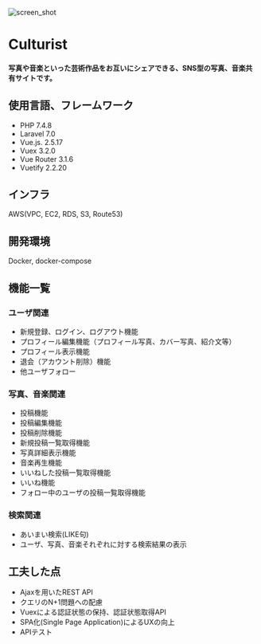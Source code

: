 ![screen_shot](https://user-images.githubusercontent.com/53022680/85478534-64264280-b5f7-11ea-918e-e7c05b1c937f.png)
# Culturist
#### 写真や音楽といった芸術作品をお互いにシェアできる、SNS型の写真、音楽共有サイトです。
## 使用言語、フレームワーク
- PHP 7.4.8
- Laravel 7.0
- Vue.js. 2.5.17
- Vuex 3.2.0
- Vue Router 3.1.6
- Vuetify 2.2.20
## インフラ
AWS(VPC, EC2, RDS, S3, Route53)
## 開発環境
Docker, docker-compose
## 機能一覧
### ユーザ関連
- 新規登録、ログイン、ログアウト機能
- プロフィール編集機能（プロフィール写真、カバー写真、紹介文等）
- プロフィール表示機能
- 退会（アカウント削除）機能
- 他ユーザフォロー
### 写真、音楽関連
- 投稿機能
- 投稿編集機能
- 投稿削除機能
- 新規投稿一覧取得機能
- 写真詳細表示機能
- 音楽再生機能
- いいねした投稿一覧取得機能
- いいね機能
- フォロー中のユーザの投稿一覧取得機能
### 検索関連
- あいまい検索(LIKE句)
- ユーザ、写真、音楽それぞれに対する検索結果の表示
## 工夫した点
- Ajaxを用いたREST API
- クエリのN+1問題への配慮
- Vuexによる認証状態の保持、認証状態取得API
- SPA化(Single Page Application)によるUXの向上
- APIテスト
